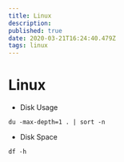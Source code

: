 ```yaml
---
title: Linux
description: 
published: true
date: 2020-03-21T16:24:40.479Z
tags: linux
---
```


# Linux

* Disk Usage
```
du -max-depth=1 . | sort -n
```

- Disk Space
```
df -h
```
